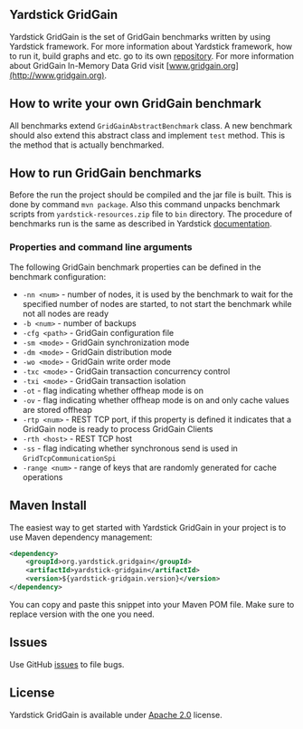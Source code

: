 ## Yardstick GridGain
Yardstick GridGain is the set of GridGain benchmarks written by using Yardstick framework.
For more information about Yardstick framework, how to run it, build graphs and etc.
go to its own [repository](https://github.com/gridgain/yardstick).
For more information about GridGain In-Memory Data Grid visit [www.gridgain.org](http://www.gridgain.org).

## How to write your own GridGain benchmark
All benchmarks extend `GridGainAbstractBenchmark` class. A new benchmark should also extend this
abstract class and implement `test` method. This is the method that is actually benchmarked.

## How to run GridGain benchmarks
Before the run the project should be compiled and the jar file is built. This is done by command `mvn package`.
Also this command unpacks benchmark scripts from `yardstick-resources.zip` file to `bin` directory.
The procedure of benchmarks run is the same as described in Yardstick
[documentation](https://github.com/gridgain/yardstick).

### Properties and command line arguments

The following GridGain benchmark properties can be defined in the benchmark configuration:

* `-nn <num>` - number of nodes, it is used by the benchmark to wait for the specified number of nodes are started,
    to not start the benchmark while not all nodes are ready
* `-b <num>` - number of backups
* `-cfg <path>` - GridGain configuration file
* `-sm <mode>` - GridGain synchronization mode
* `-dm <mode>` - GridGain distribution mode
* `-wo <mode>` - GridGain write order mode
* `-txc <mode>` - GridGain transaction concurrency control
* `-txi <mode>` - GridGain transaction isolation
* `-ot` - flag indicating whether offheap mode is on
* `-ov` - flag indicating whether offheap mode is on and only cache values are stored offheap
* `-rtp <num>` - REST TCP port, if this property is defined it indicates that a GridGain node is ready to process GridGain Clients
* `-rth <host>` - REST TCP host
* `-ss` - flag indicating whether synchronous send is used in `GridTcpCommunicationSpi`
* `-range <num>` - range of keys that are randomly generated for cache operations

## Maven Install
The easiest way to get started with Yardstick GridGain in your project is to use Maven dependency management:

```xml
<dependency>
    <groupId>org.yardstick.gridgain</groupId>
    <artifactId>yardstick-gridgain</artifactId>
    <version>${yardstick-gridgain.version}</version>
</dependency>
```

You can copy and paste this snippet into your Maven POM file. Make sure to replace version with the one you need.

## Issues
Use GitHub [issues](https://github.com/gridgain/yardstick-gridgain/issues) to file bugs.

## License
Yardstick GridGain is available under [Apache 2.0](http://www.apache.org/licenses/LICENSE-2.0.html) license.
